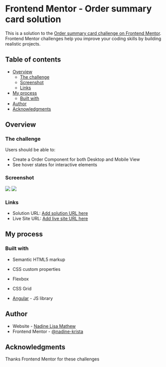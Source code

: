 # Frontend Mentor - Order summary card solution

This is a solution to the [Order summary card challenge on Frontend Mentor](https://www.frontendmentor.io/challenges/order-summary-component-QlPmajDUj). Frontend Mentor challenges help you improve your coding skills by building realistic projects. 

## Table of contents

- [Overview](#overview)
  - [The challenge](#the-challenge)
  - [Screenshot](#screenshot)
  - [Links](#links)
- [My process](#my-process)
  - [Built with](#built-with)
- [Author](#author)
- [Acknowledgments](#acknowledgments)



## Overview

### The challenge

Users should be able to:

- Create a Order Component for both Desktop and Mobile View
- See hover states for interactive elements

### Screenshot
![](order-summary\src\assets\screenshots\Order-Summary_Desktop.png)
![](order-summary\src\assets\screenshots\Order-Summary-Mobile.png)




### Links

- Solution URL: [Add solution URL here](https://github.com/nadine-krista/ordersummary)
- Live Site URL: [Add live site URL here](https://nadine-krista.github.io/ordersummary/)

## My process

### Built with

- Semantic HTML5 markup
- CSS custom properties
- Flexbox
- CSS Grid

- [Angular](https://angular.io/) - JS library


## Author

- Website - [Nadine Lisa Mathew](https://www.your-site.com)
- Frontend Mentor - [@nadine-krista](https://www.frontendmentor.io/profile/nadine-krista)



## Acknowledgments

Thanks Frontend Mentor for these challenges

